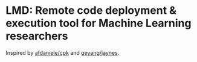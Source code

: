 # LMD: Remote code deployment & execution tool for Machine Learning researchers

Inspired by [afdaniele/cpk](https://github.com/afdaniele/cpk) and [geyang/jaynes](https://github.com/geyang/jaynes).
